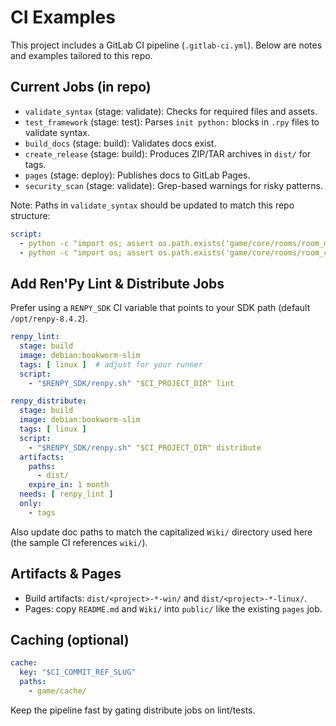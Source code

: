 # CI Examples

This project includes a GitLab CI pipeline (`.gitlab-ci.yml`). Below are notes and examples tailored to this repo.

## Current Jobs (in repo)
- `validate_syntax` (stage: validate): Checks for required files and assets.
- `test_framework` (stage: test): Parses `init python:` blocks in `.rpy` files to validate syntax.
- `build_docs` (stage: build): Validates docs exist.
- `create_release` (stage: build): Produces ZIP/TAR archives in `dist/` for tags.
- `pages` (stage: deploy): Publishes docs to GitLab Pages.
- `security_scan` (stage: validate): Grep-based warnings for risky patterns.

Note: Paths in `validate_syntax` should be updated to match this repo structure:
```yaml
script:
  - python -c "import os; assert os.path.exists('game/core/rooms/room_main.rpy')"
  - python -c "import os; assert os.path.exists('game/core/rooms/room_config.rpy')"
```

## Add Ren'Py Lint & Distribute Jobs
Prefer using a `RENPY_SDK` CI variable that points to your SDK path (default `/opt/renpy-8.4.2`).
```yaml
renpy_lint:
  stage: build
  image: debian:bookworm-slim
  tags: [ linux ]  # adjust for your runner
  script:
    - "$RENPY_SDK/renpy.sh" "$CI_PROJECT_DIR" lint

renpy_distribute:
  stage: build
  image: debian:bookworm-slim
  tags: [ linux ]
  script:
    - "$RENPY_SDK/renpy.sh" "$CI_PROJECT_DIR" distribute
  artifacts:
    paths:
      - dist/
    expire_in: 1 month
  needs: [ renpy_lint ]
  only:
    - tags
```

Also update doc paths to match the capitalized `Wiki/` directory used here (the sample CI references `wiki/`).

## Artifacts & Pages
- Build artifacts: `dist/<project>-*-win/` and `dist/<project>-*-linux/`.
- Pages: copy `README.md` and `Wiki/` into `public/` like the existing `pages` job.

## Caching (optional)
```yaml
cache:
  key: "$CI_COMMIT_REF_SLUG"
  paths:
    - game/cache/
```

Keep the pipeline fast by gating distribute jobs on lint/tests.
